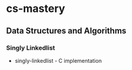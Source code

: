 # cs-mastery

## Data Structures and Algorithms

### Singly Linkedlist

- singly-linkedlist - C implementation

